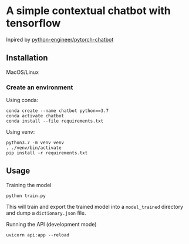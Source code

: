 # A simple contextual chatbot with tensorflow

Inpired by [python-engineer/pytorch-chatbot](https://github.com/python-engineer/pytorch-chatbot)

## Installation
MacOS/Linux

### Create an environment
Using conda:
```
conda create --name chatbot python==3.7
conda activate chatbot
conda install --file requirements.txt
```

Using venv:
```
python3.7 -m venv venv
. ./venv/bin/activate
pip install -r requirements.txt
```

## Usage

Training the model
```
python train.py
```

This will train and export the trained model into a `model_trained` directory and dump a `dictionary.json` file.

Running the API (development mode)
```
uvicorn api:app --reload
```
